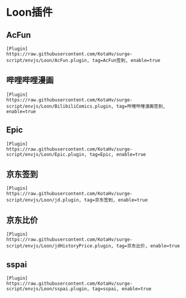 # Loon插件

## AcFun

```
[Plugin]
https://raw.githubusercontent.com/KotaHv/surge-script/envjs/Loon/AcFun.plugin, tag=AcFun签到, enable=true
```

## 哔哩哔哩漫画

```
[Plugin]
https://raw.githubusercontent.com/KotaHv/surge-script/envjs/Loon/BilibiliComics.plugin, tag=哔哩哔哩漫画签到, enable=true
```

## Epic

```
[Plugin]
https://raw.githubusercontent.com/KotaHv/surge-script/envjs/Loon/Epic.plugin, tag=Epic, enable=true
```

## 京东签到

```
[Plugin]
https://raw.githubusercontent.com/KotaHv/surge-script/envjs/Loon/jd.plugin, tag=京东签到, enable=true
```

## 京东比价

```
[Plugin]
https://raw.githubusercontent.com/KotaHv/surge-script/envjs/Loon/jdHistoryPrice.plugin, tag=京东比价, enable=true
```

## sspai

```
[Plugin]
https://raw.githubusercontent.com/KotaHv/surge-script/envjs/Loon/sspai.plugin, tag=sspai, enable=true
```

